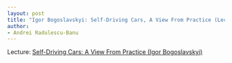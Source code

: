 ```yaml
---
layout: post
title: "Igor Bogoslavskyi: Self-Driving Cars, A View From Practice (Lecture 11)"
author:
- Andrei Radulescu-Banu
---
```


Lecture: [Self-Driving Cars: A View From Practice (Igor Bogoslavskyi)](https://www.youtube.com/watch?v=EBFlmHqgezM&list=PLgnQpQtFTOGQo2Z_ogbonywTg8jxCI9pD&index=11)

